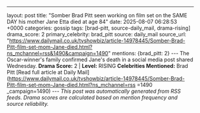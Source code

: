 ---
layout: post
title: "Somber Brad Pitt seen working on film set on the SAME DAY his mother Jane Etta died at age 84"
date: 2025-08-07 06:28:53 +0000
categories: gossip
tags: [brad-pitt, source-daily_mail, drama-rising]
drama_score: 2
primary_celebrity: brad_pitt
source: daily_mail
source_url: "https://www.dailymail.co.uk/tvshowbiz/article-14978445/Somber-Brad-Pitt-film-set-mom-Jane-died.html?ns_mchannel=rss&1490&campaign=1490"
mentions: {brad_pitt: 2} --- The Oscar-winner's family confirmed Jane's death in a social media post shared Wednesday. **Drama Score:** 2 | **Level:** RISING **Celebrities Mentioned:** Brad Pitt [Read full article at Daily Mail](https://www.dailymail.co.uk/tvshowbiz/article-14978445/Somber-Brad-Pitt-film-set-mom-Jane-died.html?ns_mchannel=rss =1490 _campaign=1490) --- *This post was automatically generated from RSS feeds. Drama scores are calculated based on mention frequency and source reliability.*